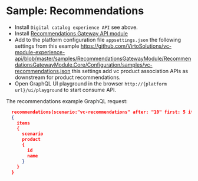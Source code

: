 # Sample: Recommendations
- Install `Digital catalog experience API` see above.
- Install [Recommendations Gateway API module](https://github.com/VirtoSolutions/vc-module-experience-api/tree/master/samples/RecommendationsGatewayModule)
- Add to the platform configuration file `appsettings.json` the following settings from this example https://github.com/VirtoSolutions/vc-module-experience-api/blob/master/samples/RecommendationsGatewayModule/RecommendationsGatewayModule.Core/Configuration/samples/vc-recommendations.json
this settings add vc product association APIs as downstream for  product recommendations.
- Open GraphQL UI playground in the browser `http://{platform url}/ui/playground` to start consume API.

The recommendations example GraphQL request:

```json
  recommendations(scenario:"vc-recommendations" after: "10" first: 5 itemId: "8b7b07c165924a879392f4f51a6f7ce0")
  {
    items
    {
      scenario
      product
      {
        id
        name
      }
    }
  }
```
